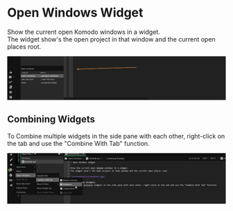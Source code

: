 # Open Windows Widget

Show the current open Komodo windows in a widget.  
The widget show's the open project in that window and the current open places root.

![screenshot](screenshot.jpg)

## Combining Widgets
To Combine multiple widgets in the side pane with each other, right-click on the tab and use the "Combine With Tab" function.

![screenshot](screenshot02.jpg)
